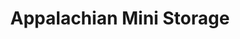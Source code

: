 ---
title: "Appalachian Mini Storage"
url: /blowing-rock/appalachian-mini-storage/
shop: storage rental
---